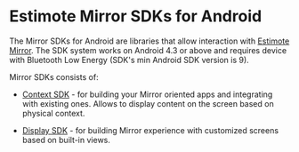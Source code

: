 # Estimote Mirror SDKs for Android

The Mirror SDKs for Android are libraries that allow interaction with [Estimote Mirror](http://estimote.com/#jump-to-products). The SDK system works on Android 4.3 or above and requires device with Bluetooth Low Energy (SDK's min Android SDK version is 9).

Mirror SDKs consists of:

- [Context SDK](https://github.com/Estimote/Android-Mirror-SDK/tree/master/MirrorContextSDK) - for building your Mirror oriented apps and integrating with existing ones. Allows to display content on the screen based on physical context.

- [Display SDK](https://github.com/Estimote/Android-Mirror-SDK/tree/master/MirrorDisplaySDK) - for building Mirror experience with customized screens based on built-in views.
